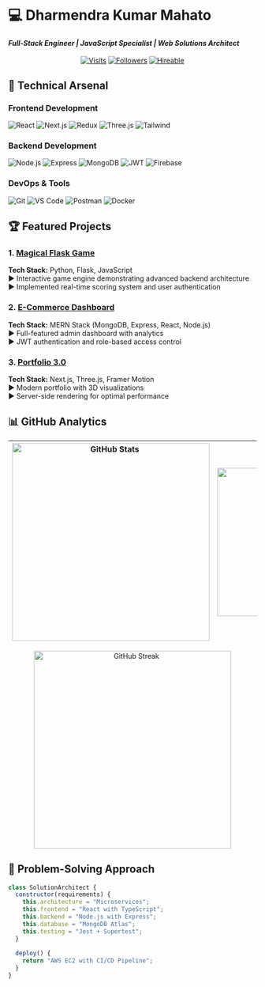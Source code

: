 # 💻 Dharmendra Kumar Mahato
#### *Full-Stack Engineer | JavaScript Specialist | Web Solutions Architect*

<div align="center">
  
[![Visits](https://komarev.com/ghpvc/?username=dharmendra3840&label=Profile%20Views&color=0e75b6&style=flat)](https://github.com/dharmendra3840)
[![Followers](https://img.shields.io/github/followers/dharmendra3840?label=Follow&style=social)](https://github.com/dharmendra3840?tab=followers)
[![Hireable](https://img.shields.io/badge/Available%20for%20Work-Yes-success)](mailto:dharmendrak3327mahato@gmail.com)

</div>

## 🚀 Technical Arsenal

### **Frontend Development**
<div align="left">
  
![React](https://img.shields.io/badge/React-20232A?style=for-the-badge&logo=react&logoColor=61DAFB)
![Next.js](https://img.shields.io/badge/Next.js-000000?style=for-the-badge&logo=nextdotjs&logoColor=white)
![Redux](https://img.shields.io/badge/Redux-593D88?style=for-the-badge&logo=redux&logoColor=white)
![Three.js](https://img.shields.io/badge/Three.js-000000?style=for-the-badge&logo=threedotjs&logoColor=white)
![Tailwind](https://img.shields.io/badge/Tailwind_CSS-38B2AC?style=for-the-badge&logo=tailwind-css&logoColor=white)

</div>

### **Backend Development**
<div align="left">
  
![Node.js](https://img.shields.io/badge/Node.js-339933?style=for-the-badge&logo=nodedotjs&logoColor=white)
![Express](https://img.shields.io/badge/Express.js-000000?style=for-the-badge&logo=express&logoColor=white)
![MongoDB](https://img.shields.io/badge/MongoDB-4EA94B?style=for-the-badge&logo=mongodb&logoColor=white)
![JWT](https://img.shields.io/badge/JWT-000000?style=for-the-badge&logo=JSON%20web%20tokens&logoColor=white)
![Firebase](https://img.shields.io/badge/Firebase-FFCA28?style=for-the-badge&logo=firebase&logoColor=black)

</div>

### **DevOps & Tools**
<div align="left">
  
![Git](https://img.shields.io/badge/Git-F05032?style=for-the-badge&logo=git&logoColor=white)
![VS Code](https://img.shields.io/badge/VS_Code-007ACC?style=for-the-badge&logo=visual%20studio%20code&logoColor=white)
![Postman](https://img.shields.io/badge/Postman-FF6C37?style=for-the-badge&logo=postman&logoColor=white)
![Docker](https://img.shields.io/badge/Docker-2496ED?style=for-the-badge&logo=docker&logoColor=white)

</div>

## 🏆 Featured Projects

### 1. [Magical Flask Game](https://github.com/dharmendra3840/Magical-Flask-Game)
**Tech Stack:** Python, Flask, JavaScript  
▶ Interactive game engine demonstrating advanced backend architecture  
▶ Implemented real-time scoring system and user authentication  

### 2. [E-Commerce Dashboard](https://github.com/dharmendra3840)
**Tech Stack:** MERN Stack (MongoDB, Express, React, Node.js)  
▶ Full-featured admin dashboard with analytics  
▶ JWT authentication and role-based access control  

### 3. [Portfolio 3.0](https://github.com/dharmendra3840)
**Tech Stack:** Next.js, Three.js, Framer Motion  
▶ Modern portfolio with 3D visualizations  
▶ Server-side rendering for optimal performance  

## 📊 GitHub Analytics

<div align="center">
  
| <img src="https://github-readme-stats.vercel.app/api?username=dharmendra3840&show_icons=true&theme=radical&count_private=true&include_all_commits=true" alt="GitHub Stats" width="400"/> | <img src="https://github-readme-stats.vercel.app/api/top-langs/?username=dharmendra3840&layout=compact&theme=radical&langs_count=8" alt="Top Languages" width="300"/> |
|--------------------------------------------------------------------------------------------------------------------------------------------------------------------------------------------|----------------------------------------------------------------------------------------------------------------------------------------------------------------------|

<img src="https://github-readme-streak-stats.herokuapp.com/?user=dharmendra3840&theme=radical" alt="GitHub Streak" width="400"/>

</div>

## 🧠 Problem-Solving Approach

```javascript
class SolutionArchitect {
  constructor(requirements) {
    this.architecture = "Microservices";
    this.frontend = "React with TypeScript";
    this.backend = "Node.js with Express";
    this.database = "MongoDB Atlas";
    this.testing = "Jest + Supertest";
  }
  
  deploy() {
    return "AWS EC2 with CI/CD Pipeline";
  }
}
